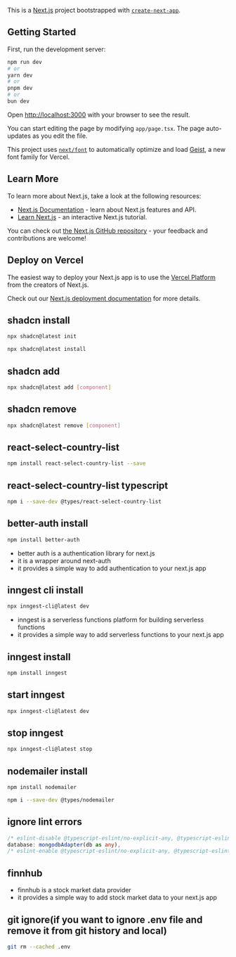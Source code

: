 This is a [Next.js](https://nextjs.org) project bootstrapped with [`create-next-app`](https://nextjs.org/docs/app/api-reference/cli/create-next-app).

## Getting Started

First, run the development server:

```bash
npm run dev
# or
yarn dev
# or
pnpm dev
# or
bun dev
```

Open [http://localhost:3000](http://localhost:3000) with your browser to see the result.

You can start editing the page by modifying `app/page.tsx`. The page auto-updates as you edit the file.

This project uses [`next/font`](https://nextjs.org/docs/app/building-your-application/optimizing/fonts) to automatically optimize and load [Geist](https://vercel.com/font), a new font family for Vercel.

## Learn More

To learn more about Next.js, take a look at the following resources:

- [Next.js Documentation](https://nextjs.org/docs) - learn about Next.js features and API.
- [Learn Next.js](https://nextjs.org/learn) - an interactive Next.js tutorial.

You can check out [the Next.js GitHub repository](https://github.com/vercel/next.js) - your feedback and contributions are welcome!

## Deploy on Vercel

The easiest way to deploy your Next.js app is to use the [Vercel Platform](https://vercel.com/new?utm_medium=default-template&filter=next.js&utm_source=create-next-app&utm_campaign=create-next-app-readme) from the creators of Next.js.

Check out our [Next.js deployment documentation](https://nextjs.org/docs/app/building-your-application/deploying) for more details.

## shadcn install
```bash
npx shadcn@latest init
```
```bash
npx shadcn@latest install
```

## shadcn add

```bash
npx shadcn@latest add [component]
```

## shadcn remove

```bash
npx shadcn@latest remove [component]
```

## react-select-country-list

```bash
npm install react-select-country-list --save
```

## react-select-country-list typescript
```bash
npm i --save-dev @types/react-select-country-list
```

## better-auth install
```bash
npm install better-auth
```
- better auth is a authentication library for next.js
- it is a wrapper around next-auth
- it provides a simple way to add authentication to your next.js app

## inngest cli install
```bash
npx inngest-cli@latest dev
```
- inngest is a serverless functions platform for building serverless functions
- it provides a simple way to add serverless functions to your next.js app

## inngest install
```bash
npm install inngest
```

## start inngest
```bash
npx inngest-cli@latest dev
```

## stop inngest
```bash
npx inngest-cli@latest stop
```

## nodemailer install
```bash
npm install nodemailer
```
```bash
npm i --save-dev @types/nodemailer
```

## ignore lint errors
```ts
/* eslint-disable @typescript-eslint/no-explicit-any, @typescript-eslint/ban-ts-comment */
database: mongodbAdapter(db as any),
/* eslint-enable @typescript-eslint/no-explicit-any, @typescript-eslint/ban-ts-comment */
```

## finnhub
- finnhub is a stock market data provider
- it provides a simple way to add stock market data to your next.js app

## git ignore(if you want to ignore .env file and remove it from git history and local)
```bash
git rm --cached .env
```

